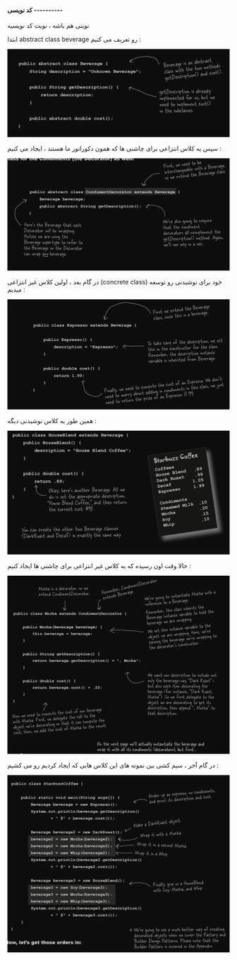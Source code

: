 #### کد نویسی ----------

نوبتی هم باشه ، نوبت کد نویسیه 

 ابتدا abstract class beverage رو تعریف می کنیم :

![](./Images/Pasted%20image%2020240620105209.png)

سپس یه کلاس انتزاعی برای چاشنی ها که همون دکوراتور ما هستند ، ایجاد می کنیم :

![](./Images/Pasted%20image%2020240620105339.png)

در گام بعد ، اولین کلاس غیر انتزاعی (concrete class) خود برای نوشیدنی رو توسعه میدیم :

![](./Images/Pasted%20image%2020240620105706.png)

همین طور یه کلاس نوشیدنی دیگه :

![](./Images/Pasted%20image%2020240620105803.png)

حالا وقت اون رسیده که یه کلاس غیر انتزاعی برای چاشنی ها ایجاد کنیم :

![](./Images/Pasted%20image%2020240620110944.png)

در گام آخر ، سیم کشی بین نمونه های این کلاس هایی که ایجاد کردیم رو می کشیم :

![](./Images/Pasted%20image%2020240620111245.png)


